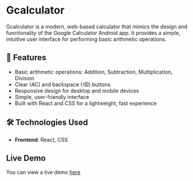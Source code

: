 # Gcalculator

Gcalculator is a modern, web-based calculator that mimics the design and functionality of the Google Calculator Android app. It provides a simple, intuitive user interface for performing basic arithmetic operations.

## 🚀 Features

- Basic arithmetic operations: Addition, Subtraction, Multiplication, Division
- Clear (AC) and backspace (⌫) buttons
- Responsive design for desktop and mobile devices
- Simple, user-friendly interface
- Built with React and CSS for a lightweight, fast experience

## 🛠️ Technologies Used

- **Frontend**: React, CSS

## Live Demo

You can view a live demo [here](https://gcalculator-eta.vercel.app/)
